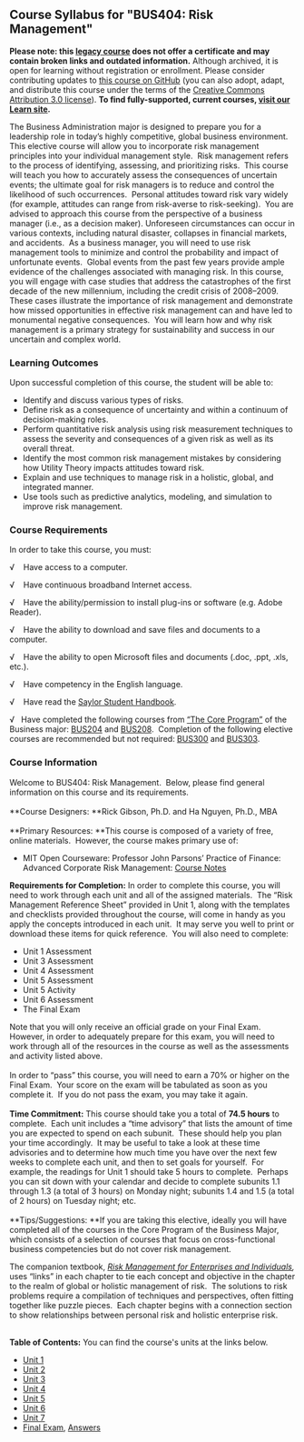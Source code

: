 Course Syllabus for "BUS404: Risk Management"
---------------------------------------------
**Please note: this [legacy course](https://sayloracademy.zendesk.com/hc/en-us/articles/206089967) does not offer a certificate and may contain 
broken links and outdated information.** Although archived, it is open 
for learning without registration or enrollment. Please consider contributing 
updates to [this course on GitHub](https://github.com/saylordotorg/course_bus404) 
(you can also adopt, adapt, and distribute this course under the terms of 
the [Creative Commons Attribution 3.0 license](http://creativecommons.org/licenses/by/3.0/)). **To find fully-supported, current courses, [visit our 
Learn site](https://learn.saylor.org).**

The Business Administration major is designed to prepare you for a
leadership role in today’s highly competitive, global business
environment.  This elective course will allow you to incorporate risk
management principles into your individual management style.  Risk
management refers to the process of identifying, assessing, and
prioritizing risks.  This course will teach you how to accurately assess
the consequences of uncertain events; the ultimate goal for risk
managers is to reduce and control the likelihood of such occurrences. 
Personal attitudes toward risk vary widely (for example, attitudes can
range from risk-averse to risk-seeking).  You are advised to approach
this course from the perspective of a business manager (i.e., as a
decision maker). Unforeseen circumstances can occur in various contexts,
including natural disaster, collapses in financial markets, and
accidents.  As a business manager, you will need to use risk management
tools to minimize and control the probability and impact of unfortunate
events.  Global events from the past few years provide ample evidence of
the challenges associated with managing risk. In this course, you will
engage with case studies that address the catastrophes of the first
decade of the new millennium, including the credit crisis of 2008–2009. 
These cases illustrate the importance of risk management and demonstrate
how missed opportunities in effective risk management can and have led
to monumental negative consequences.  You will learn how and why risk
management is a primary strategy for sustainability and success in our
uncertain and complex world.

### Learning Outcomes

Upon successful completion of this course, the student will be able
to:  

-   Identify and discuss various types of risks.
-   Define risk as a consequence of uncertainty and within a continuum
    of decision-making roles.
-   Perform quantitative risk analysis using risk measurement techniques
    to assess the severity and consequences of a given risk as well as
    its overall threat.
-   Identify the most common risk management mistakes by considering how
    Utility Theory impacts attitudes toward risk.
-   Explain and use techniques to manage risk in a holistic, global, and
    integrated manner.
-   Use tools such as predictive analytics, modeling, and simulation to
    improve risk management.

### Course Requirements

In order to take this course, you must:  
  
 √    Have access to a computer.  
  
 √    Have continuous broadband Internet access.  
  
 √    Have the ability/permission to install plug-ins or software (e.g.
Adobe Reader).  
  
 √    Have the ability to download and save files and documents to a
computer.  
  
 √    Have the ability to open Microsoft files and documents (.doc,
.ppt, .xls, etc.).  
  
 √    Have competency in the English language.

√    Have read the [Saylor Student
Handbook](http://www.saylor.org/site/wp-content/uploads/2012/05/Saylor-StudentHandbook.pdf).  
  
 √   Have completed the following courses from [“The Core
Program”](http://www.saylor.org/majors/business-administration/) of the
Business major: [BUS204](http://www.saylor.org/courses/bus204/) and
[BUS208](http://www.saylor.org/courses/bus208/).  Completion of the
following elective courses are recommended but not required:
[BUS300](http://www.saylor.org/courses/bus300/) and
[BUS303](http://www.saylor.org/courses/bus303/).

### Course Information

Welcome to BUS404: Risk Management.  Below, please find general
information on this course and its requirements.   
    
 **Course Designers: **Rick Gibson, Ph.D. and Ha Nguyen, Ph.D., MBA  
    
 **Primary Resources: **This course is composed of a variety of free,
online materials.  However, the course makes primary use of:

-   MIT Open Courseware: Professor John Parsons’ Practice of Finance:
    Advanced Corporate Risk Management: [Course
    Notes](http://ocw.mit.edu/courses/sloan-school-of-management/15-997-practice-of-finance-advanced-corporate-risk-management-spring-2009/lecture-notes/)

**Requirements for Completion:** In order to complete this course, you
will need to work through each unit and all of the assigned materials. 
The “Risk Management Reference Sheet” provided in Unit 1, along with the
templates and checklists provided throughout the course, will come in
handy as you apply the concepts introduced in each unit.  It may serve
you well to print or download these items for quick reference.  You will
also need to complete:  

-   Unit 1 Assessment
-   Unit 3 Assessment
-   Unit 4 Assessment
-   Unit 5 Assessment
-   Unit 5 Activity
-   Unit 6 Assessment
-   The Final Exam 

Note that you will only receive an official grade on your Final Exam. 
However, in order to adequately prepare for this exam, you will need to
work through all of the resources in the course as well as the
assessments and activity listed above.  
    
In order to “pass” this course, you will need to earn a 70% or higher
on the Final Exam.  Your score on the exam will be tabulated as soon as
you complete it.  If you do not pass the exam, you may take it again.  
    
**Time Commitment:** This course should take you a total of **74.5
hours** to complete.  Each unit includes a “time advisory” that lists
the amount of time you are expected to spend on each subunit.  These
should help you plan your time accordingly.  It may be useful to take a
look at these time advisories and to determine how much time you have
over the next few weeks to complete each unit, and then to set goals for
yourself.  For example, the readings for Unit 1 should take 5 hours to
complete.  Perhaps you can sit down with your calendar and decide to
complete subunits 1.1 through 1.3 (a total of 3 hours) on Monday night;
subunits 1.4 and 1.5 (a total of 2 hours) on Tuesday night; etc.  
    
**Tips/Suggestions: **If you are taking this elective, ideally you will
have completed all of the courses in the Core Program of the Business
Major, which consists of a selection of courses that focus on
cross-functional business competencies but do not cover risk
management.  
  
The companion textbook, *[Risk Management for Enterprises and
Individuals](https://saylordotorg.github.io/text_risk-management-for-enterprises-and-individuals/),*
uses “links” in each chapter to tie each concept and objective in the
chapter to the realm of global or holistic management of risk.  The
solutions to risk problems require a compilation of techniques and
perspectives, often fitting together like puzzle pieces.  Each chapter
begins with a connection section to show relationships between personal
risk and holistic enterprise risk.  
    

**Table of Contents:** You can find the course's units at the links below.

- [Unit 1](https://legacy.saylor.org/bus404/Unit01/)
- [Unit 2](https://legacy.saylor.org/bus404/Unit02/)
- [Unit 3](https://legacy.saylor.org/bus404/Unit03/)
- [Unit 4](https://legacy.saylor.org/bus404/Unit04/)
- [Unit 5](https://legacy.saylor.org/bus404/Unit05/)
- [Unit 6](https://legacy.saylor.org/bus404/Unit06/)
- [Unit 7](https://legacy.saylor.org/bus404/Unit07/)
- [Final Exam](http://saylordotorg.github.io/LegacyExams/BUS/BUS404/BUS404-FinalExam.html), [Answers](http://saylordotorg.github.io/LegacyExams/BUS/BUS404/BUS404-FinalExam-Answers.html)
